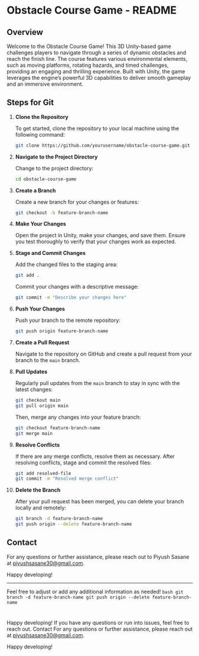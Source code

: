 # Obstacle Course Game - README

## Overview

Welcome to the Obstacle Course Game! This 3D Unity-based game challenges players to navigate through a series of dynamic obstacles and reach the finish line. The course features various environmental elements, such as moving platforms, rotating hazards, and timed challenges, providing an engaging and thrilling experience. Built with Unity, the game leverages the engine’s powerful 3D capabilities to deliver smooth gameplay and an immersive environment.

## Steps for Git

1. **Clone the Repository**

   To get started, clone the repository to your local machine using the following command:
   ```bash
   git clone https://github.com/yourusername/obstacle-course-game.git
   ```

2. **Navigate to the Project Directory**

   Change to the project directory:
   ```bash
   cd obstacle-course-game
   ```

3. **Create a Branch**

   Create a new branch for your changes or features:
   ```bash
   git checkout -b feature-branch-name
   ```

4. **Make Your Changes**

   Open the project in Unity, make your changes, and save them. Ensure you test thoroughly to verify that your changes work as expected.

5. **Stage and Commit Changes**

   Add the changed files to the staging area:
   ```bash
   git add .
   ```
   Commit your changes with a descriptive message:
   ```bash
   git commit -m "Describe your changes here"
   ```

6. **Push Your Changes**

   Push your branch to the remote repository:
   ```bash
   git push origin feature-branch-name
   ```

7. **Create a Pull Request**

   Navigate to the repository on GitHub and create a pull request from your branch to the `main` branch.

8. **Pull Updates**

   Regularly pull updates from the `main` branch to stay in sync with the latest changes:
   ```bash
   git checkout main
   git pull origin main
   ```

   Then, merge any changes into your feature branch:
   ```bash
   git checkout feature-branch-name
   git merge main
   ```

9. **Resolve Conflicts**

   If there are any merge conflicts, resolve them as necessary. After resolving conflicts, stage and commit the resolved files:
   ```bash
   git add resolved-file
   git commit -m "Resolved merge conflict"
   ```

10. **Delete the Branch**

    After your pull request has been merged, you can delete your branch locally and remotely:
    ```bash
    git branch -d feature-branch-name
    git push origin --delete feature-branch-name
    ```

## Contact

For any questions or further assistance, please reach out to Piyush Sasane at [piyushsasane30@gmail.com](mailto:piyushsasane30@gmail.com).

Happy developing!

---

Feel free to adjust or add any additional information as needed!
    ```bash
    git branch -d feature-branch-name
    git push origin --delete feature-branch-name
    ```
    
#
Happy developing! If you have any questions or run into issues, feel free to reach out.
Contact
For any questions or further assistance, please reach out at piyushsasane30@gmail.com.

Happy developing!



